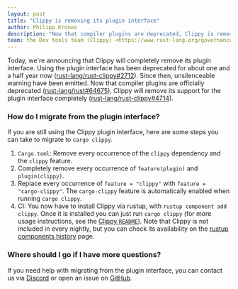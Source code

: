 ```yaml
---
layout: post
title: "Clippy is removing its plugin interface"
author: Philipp Krones
description: "Now that compiler plugins are deprecated, Clippy is removing its deprecated plugin interface"
team: the Dev tools team (Clippy) <https://www.rust-lang.org/governance/teams/dev-tools#clippy>
---
```


Today, we're announcing that Clippy will completely remove its plugin interface.
Using the plugin interface has been deprecated for about one and a half year now
([rust-lang/rust-clippy#2712]). Since then, unsilenceable warning have been
emitted.  Now that compiler plugins are officially deprecated
([rust-lang/rust#64675]), Clippy will remove its support for the plugin
interface completely ([rust-lang/rust-clippy#4714]).

[rust-lang/rust-clippy#2712]: https://github.com/rust-lang/rust-clippy/pull/2712
[rust-lang/rust#64675]: https://github.com/rust-lang/rust/pull/64675
[rust-lang/rust-clippy#4714]: https://github.com/rust-lang/rust-clippy/pull/4714

### How do I migrate from the plugin interface?

If you are still using the Clippy plugin interface, here are some steps you can
take to migrate to `cargo clippy`.

1. `Cargo.toml`: Remove every occurrence of the `clippy` dependency and the
   `clippy` feature.
2. Completely remove every occurrence of `feature(plugin)` and `plugin(clippy)`.
3. Replace every occurrence of `feature = "clippy"` with `feature =
   "cargo-clippy"`. The `cargo-clippy` feature is automatically enabled when
   running `cargo clippy`.
4. CI: You now have to install Clippy via rustup, with `rustup component add
   clippy`. Once it is installed you can just run `cargo clippy` (for more usage
   instructions, see the [Clippy `README`]). Note that Clippy is not included in
   every nightly, but you can check its availability on the [rustup components
   history] page.

[Clippy `README`]: https://github.com/rust-lang/rust-clippy#usage
[rustup components history]: https://rust-lang.github.io/rustup-components-history/index.html

### Where should I go if I have more questions?

If you need help with migrating from the plugin interface, you can contact us
via [Discord] or open an issue on [GitHub].

[Discord]: https://discord.gg/vNNtpyD
[GitHub]: https://github.com/rust-lang/clippy/issues/new
